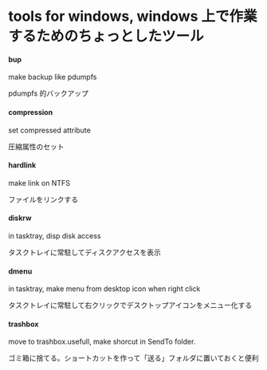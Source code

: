 # tools for windows, windows 上で作業するためのちょっとしたツール

#### bup
make backup like pdumpfs

pdumpfs 的バックアップ

#### compression
set compressed attribute

圧縮属性のセット


#### hardlink
make link on NTFS

ファイルをリンクする


#### diskrw
in tasktray, disp disk access

タスクトレイに常駐してディスクアクセスを表示


#### dmenu
in tasktray, make menu from desktop icon when right click

タスクトレイに常駐して右クリックでデスクトップアイコンをメニュー化する


####  trashbox
move to trashbox.usefull, make shorcut in SendTo folder.

ゴミ箱に捨てる。ショートカットを作って「送る」フォルダに置いておくと便利


